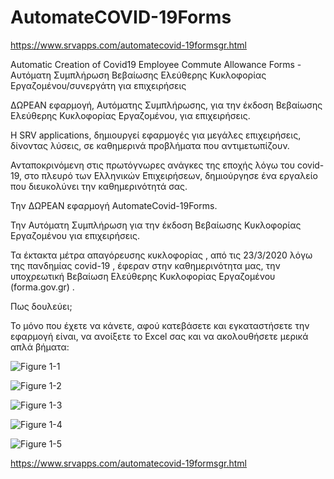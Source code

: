 # AutomateCOVID-19Forms

https://www.srvapps.com/automatecovid-19formsgr.html

Automatic Creation of Covid19 Employee Commute Allowance Forms - Αυτόματη Συμπλήρωση Βεβαίωσης Ελεύθερης Κυκλοφορίας Εργαζομένου/συνεργάτη για επιχειρήσεις

ΔΩΡΕΑΝ εφαρμογή,  Αυτόματης  Συμπλήρωσης, για την έκδοση Βεβαίωσης  Ελεύθερης Κυκλοφορίας Εργαζομένου, για επιχειρήσεις.

Η SRV applications, δημιουργεί εφαρμογές για μεγάλες επιχειρήσεις, δίνοντας λύσεις, σε καθημερινά προβλήματα που αντιμετωπίζουν.

Ανταποκρινόμενη στις πρωτόγνωρες ανάγκες της εποχής  λόγω του covid-19, στο πλευρό των Ελληνικών Επιχειρήσεων, δημιούργησε ένα εργαλείο που διευκολύνει την καθημερινότητά σας.

Την ΔΩΡΕΑΝ εφαρμογή AutomateCovid-19Forms.

Την Αυτόματη Συμπλήρωση για την έκδοση Βεβαίωσης Κυκλοφορίας Εργαζομένου για επιχειρήσεις.

 
Τα έκτακτα μέτρα απαγόρευσης κυκλοφορίας , από τις 23/3/2020 λόγω της πανδημίας covid-19 , έφεραν στην καθημερινότητα μας, την υποχρεωτική  Βεβαίωση  Ελεύθερης Κυκλοφορίας Εργαζομένου  (forma.gov.gr) .

Πως δουλεύει;
 
Το μόνο που έχετε να κάνετε, αφού κατεβάσετε και εγκαταστήσετε την εφαρμογή  είναι, να ανοίξετε το Excel σας και να ακολουθήσετε μερικά απλά βήματα:

![Figure 1-1](https://www.srvapps.com/images/2021/02/15/AutomateCovidFormsStep1.jpg "Figure 1-1")

![Figure 1-2](https://www.srvapps.com/images/2021/02/15/AutomateCovidFormsStep2.jpg "Figure 1-2")

![Figure 1-3](https://www.srvapps.com/images/2021/02/15/AutomateCovidFormsStep3.jpg "Figure 1-3")

![Figure 1-4](https://www.srvapps.com/images/2021/02/15/AutomateCovidFormsStep4.jpg "Figure 1-4")

![Figure 1-5](https://www.srvapps.com/images/2021/02/15/AutomateCovidFormsStep5.jpg "Figure 1-5")


https://www.srvapps.com/automatecovid-19formsgr.html
